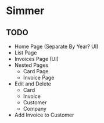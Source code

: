 # Simmer

## TODO

- Home Page (Separate By Year? UI)
- List Page
- Invoices Page (UI)
- Nested Pages
  - Card Page
  - Invoice Page
- Edit and Delete
  - Card
  - Invoice
  - Customer
  - Company
- Add Invoice to Customer

